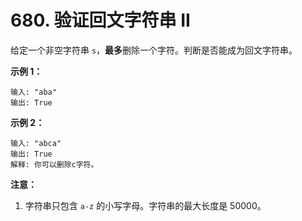 # 680. 验证回文字符串 II

给定一个非空字符串 `s`，**最多**删除一个字符。判断是否能成为回文字符串。

**示例 1：**

```()
输入: "aba"
输出: True
```

**示例 2：**

```()
输入: "abca"
输出: True
解释: 你可以删除c字符。
```

**注意：**

1. 字符串只包含 `a-z` 的小写字母。字符串的最大长度是 50000。
